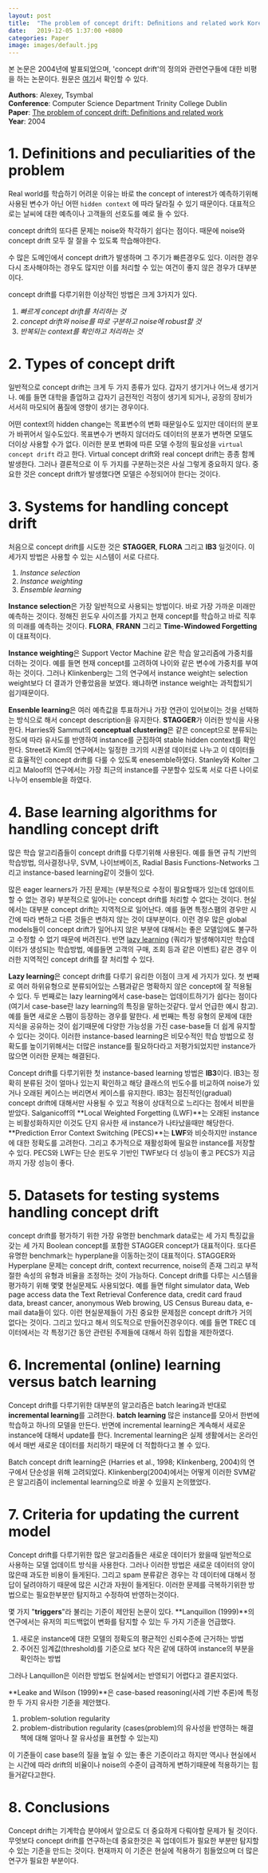 ```yaml
---
layout: post
title:  "The problem of concept drift: Deﬁnitions and related work Korean Version (한국어버전)"
date:   2019-12-05 1:37:00 +0800
categories: Paper
image: images/default.jpg
---
```


본 논문은 2004년에 발표되었으며, 'concept drift'의 정의와 관련연구들에 대한 비평을 하는 논문이다. 원문은 [여기](http://citeseerx.ist.psu.edu/viewdoc/download?doi=10.1.1.58.9085&rep=rep1&type=pdf)서 확인할 수 있다.

**Authors**: Alexey, Tsymbal    
**Conference**: Computer Science Department Trinity College Dublin  
**Paper**: [The problem of concept drift: Deﬁnitions and related work](http://citeseerx.ist.psu.edu/viewdoc/download?doi=10.1.1.58.9085&rep=rep1&type=pdf)  
**Year**: 2004   

# 1. Definitions and peculiarities of the problem

Real world를 학습하기 어려운 이유는 바로 the concept of interest가 예측하기위해 사용된 변수가 아닌 어떤 `hidden context` 에 따라 달라질 수 있기 때문이다. 대표적으로는 날씨에 대한 예측이나 고객들의 선호도를 예로 들 수 있다. 

concept drift의 또다른 문제는 noise와 착각하기 쉽다는 점이다. 때문에 noise와 concept drift 모두 잘 잘을 수 있도록 학습해야한다.

수 많은 도메인에서 concept drift가 발생하며 그 주기가 빠른경우도 있다. 이러한 경우 다시 조사해야하는 경우도 많지만 이를 처리할 수 있는 여건이 좋지 않은 경우가 대부분이다. 

concept drift를 다루기위한 이상적인 방법은 크게 3가지가 있다.

1. *빠르게 concept drift를 처리하는 것*
2. *concept drift와 noise를 따로 구분하고 noise에 robust할 것*
3. *반복되는 context를 확인하고 처리하는 것*

# 2. Types of concept drift

일반적으로 concept drift는 크게 두 가지 종류가 있다. 갑자기 생기거나 어느새 생기거나. 예를 들면 대학을 졸업하고 갑자기 금전적인 걱정이 생기게 되거나, 공장의 장비가 서서히 마모되어 품질에 영향이 생기는 경우이다. 

어떤 context의 hidden change는 목표변수의 변화 때문일수도 있지만 데이터의 분포가 바뀌어서 일수도있다. 목표변수가 변하지 않더라도 데이터의 분포가 변하면 모델도 더이상 사용할 수가 없다. 이러한 분포 변화에 따른 모델 수정의 필요성을 `virtual concept drift` 라고 한다. Virtual concept drift와 real concept drift는 종종 함께 발생한다. 그러나 결론적으로 이 두 가지를 구분하는것은 사실 그렇게 중요하지 않다. 중요한 것은 concept drift가 발생했다면 모델은 수정되어야 한다는 것이다.

# 3. Systems for handling concept drift

처음으로 concept drift를 시도한 것은 **STAGGER**, **FLORA** 그리고 **IB3** 일것이다. 이 세가지 방법은 사용할 수 있는 시스템이 서로 다르다. 

1. *Instance selection*
2. *Instance weighting*
3. *Ensemble learning*

**Instance selection**은 가장 일반적으로 사용되는 방법이다. 바로 가장 가까운 미래만 예측하는 것이다. 정해진 윈도우 사이즈를 가지고 현재 concept를 학습하고 바로 직후의 미래를 예측하는 것이다. **FLORA**, **FRANN** 그리고 **Time-Windowed Forgetting**이 대표적이다. 

**Instance weighting**은 Support Vector Machine 같은 학습 알고리즘에 가중치를 더하는 것이다. 예를 들면 현재 concept를 고려하여 나이와 같은 변수에 가중치를 부여하는 것이다. 그러나 Klinkenberg는 그의 연구에서 instance weight는 selection weight보다 더 결과가 안좋았음을 보였다. 왜냐하면 instance weight는 과적합되기 쉽기때문이다. 

**Ensenble learning**은 여러 예측값을 투표하거나 가장 연관이 있어보이는 것을 선택하는 방식으로 해서 concept description을 유지한다. **STAGGER**가 이러한 방식을 사용한다. Harries와 Sammut의 **conceptual clustering**은 같은 concept으로 분류되는 정도에 따라 유사도를 반영하여 instance를 군집하여 stable hidden context를 확인한다. Street과 Kim의 연구에서는 일정한 크기의 시퀀셜 데이터로 나누고 이 데이터들로 효율적인 concept drift를 다룰 수 있도록 enesemble하였다. Stanley와 Kolter 그리고 Maloof의 연구에서는 가장 최근의 instance를 구분할수 있도록 서로 다른 나이로 나누어 ensemble을 하였다. 

# 4. Base learning algorithms for handling concept drift

많은 학습 알고리즘들이 concept drift를 다루기위해 사용된다. 예를 들면 규칙 기반의 학습방법, 의사결정나무, SVM, 나이브베이즈, Radial Basis Functions-Networks 그리고 instance-based learning같이 것들이 있다. 

많은 eager learners가 가진 문제는 (부분적으로 수정이 필요할때가 있는데 업데이트할 수 없는 경우) 부분적으로 일어나는 concept drift를 처리할 수 없다는 것이다. 현실에서는 대부분 concept drift는 지역적으로 일어난다. 예를 들면 특정스팸의 경우만 시간에 따라 변하고 다른 것들은 변하지 않는 것이 대부분이다. 이런 경우 많은 global models들이 concept drift가 일어나지 않은 부분에 대해서는 좋은 모델임에도 불구하고 수정할 수 없기 때문에 버려진다. 반면 [lazy learning](https://en.wikipedia.org/wiki/Lazy_learning) (쿼리가 발생해야지만 학습데이터가 생성되는 학습방법, 예를들면 고객의 구매, 조회 등과 같은 이벤트) 같은 경우 이러한 지역적인 concept drift를 잘 처리할 수 있다.

**Lazy learning**은 concept drift를 다루기 유리한 이점이 크게 세 가지가 있다. 첫 번째로 여러 하위유형으로 분류되어있는 스팸과같은 명확하지 않은 concept에 잘 적용될 수 있다. 두 번째로는 lazy learning에서 case-base는 업데이트하기가 쉽다는 점이다(여기서 case-base란 lazy learning의 특징을 말하는것같다. 앞서 언급한 예시 참고). 예를 들면 새로운 스팸이 등장하는 경우를 말한다. 세 번째는 특정 유형의 문제에 대한 지식을 공유하는 것이 쉽기때문에 다양한 가능성을 가진 case-base들 더 쉽게 유지할 수 있다는 것이다. 이러한 instance-based learning은 비모수적인 학습 방법으로 정확도를 높이기위해서는 더많은 instance를 필요하다라고 저평가되었지만 instance가 많으면 이러한 문제는 해결된다. 

Concept drift를 다루기위한 첫 instance-based learning 방법은 **IB3**이다. IB3는 정확히 분류된 것이 얼마나 있는지 확인하고 해당 클래스의 빈도수를 비교하여 noise가 있거나 오래된 케이스는 버리면서 케이스를 유지한다. IB3는 점진적인(gradual) concept drift에 대해서만 사용될 수 있고 적용이 상대적으로 느리다는 점에서 비판을 받았다. Salganicoff의 **Local Weighted Forgetting (LWF)**는 오래된 instance는 비활성화하지만 이것도 단지 유사한 새 instance가 나타났을때만 해당한다. **Prediction Error Context Switching (PECS)**는 **LWF**와 비슷하지만 instance에 대한 정확도를 고려한다. 그리고 추가적으로 재활성화에 필요한 instance를 저장할 수 있다. PECS와 LWF는 단순 윈도우 기반인 TWF보다 더 성능이 좋고 PECS가 지금까지 가장 성능이 좋다.  

# 5. Datasets for testing systems handling concept drift

concept drift를 평가하기 위한 가장 유명한 benchmark data로는 세 가지 특징값을 갖는 세 가지 Boolean concept를 포함한 STAGGER concept가 대표적이다. 또다른 유명한 benchmark는 hyperplane을 이동하는것이 대표적이다. STAGGER와 Hyperplane 문제는 concept drift, context recurrence, noise의 존재 그리고 부적절한 속성의 유형과 비율을 조정하는 것이 가능하다. Concept drift를 다루는 시스템을 평가하기 위해 몇몇 현실문제도 사용되었다. 예를 들면 filght simulator data, Web page access data the Text Retrieval Conference data, credit card fraud data, breast cancer, anonymous Web browing, US Census Bureau data, e-mail data들이 있다. 이런 현실문제들이 가진 중요한 문제점은 concept drift가 거의 없다는 것이다. 그리고 있다고 해서 의도적으로 만들어진경우이다. 예를 들면 TREC 데이터에서는 각 특정기간 동안 관련된 주제들에 대해서 하위 집합을 제한하였다. 

# 6. Incremental (online) learning versus batch learning

Concept drift를 다루기위한 대부분의 알고리즘은 batch learing과 반대로 **incremental learning**를 고려한다. **batch learning** 많은 instance를 모아서 한번에 학습하고 하나의 모델을 만든다. 반면에 incremental learning은 계속해서 새로운 instance에 대해서 update를 한다. Incremental learning은 실제 생활에서는 온라인에서 매번 새로운 데이터를 처리하기 때문에 더 적합하다고 볼 수 있다. 

Batch concept drift learning은 (Harries et al., 1998; Klinkenberg, 2004)의 연구에서 단순성을 위해 고려되었다. Klinkenberg(2004)에서는 어떻게 이러한 SVM같은 알고리즘이 inclemental learning으로 바꿀 수 있을지 논의했었다.

# 7. Criteria for updating the current model

Concept drift를 다루기위한 많은 알고리즘들은 새로운 데이터가 왔을때 일반적으로 사용하는 모델 업데이트 방식을 사용한다. 그러나 이러한 방법은 새로운 데이터의 양이 많은때 과도한 비용이 들게된다. 그리고 spam 분류같은 경우는 각 데이터에 대해서 정답이 달려야하기 때문에 많은 시간과 자원이 들게된다. 이러한 문제를 극복하기위한 방법으로는 필요한부분만 탐지하고 수정하여 반영하는것이다.  

몇 가지 "**triggers**"라 불리는 기준이 제안된 논문이 있다. **Lanquillon (1999)**의 연구에서는 유저의 피드백없이 변화를 탐지할 수 있는 두 가지 기준을 언급했다. 

1. 새로운 instance에 대한 모델의 정확도의 평균적인 신뢰수준에 근거하는 방법 
2. 주어진 임계값(threshold)를 기준으로 보다 작은 같에 대하여 instance의 부분을 확인하는 방법

그러나 Lanquillon은 이러한 방법도 현실에서는 반영되기 어렵다고 결론지었다. 

**Leake and Wilson (1999)**은 case-based reasoning(사례 기반 추론)에 특정한 두 가지 유사한 기준을 제안했다. 

1. problem-solution regularity
2. problem-distribution regularity (cases(problem)의 유사성을 반영하는 해결책에 대해 얼마나 잘 유사성을 표현할 수 있는지)

이 기준들이 case base의 질을 높일 수 있는 좋은 기준이라고 하지만 역시나 현실에서는 시간에 따라 drift의 비율이나 noise의 수준이 급격하게 변하기때문에 적용하기는 힘들거같다고한다.

# 8. Conclusions

Concept drift는 기계학습 분야에서 앞으로도 더 중요하게 다뤄야할 문제가 될 것이다. 무엇보다 concept drift를 연구하는데 중요한것은 꼭 업데이트가 필요한 부분만 탐지할 수 있는 기준을 만드는 것이다. 현재까지 이 기준은 현실에 적용하기 힘들었으며 더 많은 연구가 필요한 부분이다.